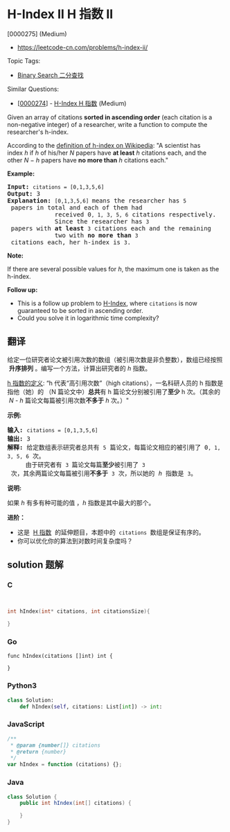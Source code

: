# H-Index II H 指数 II

[0000275] (Medium)

- https://leetcode-cn.com/problems/h-index-ii/

Topic Tags:

- [Binary Search 二分查找](https://leetcode-cn.com/tag/binary-search/)

Similar Questions:

- [[0000274](https://leetcode-cn.com/problems/h-index/)] - [H-Index H 指数](./0000274.h-index.md) (Medium)

Given an array of citations **sorted in ascending order** (each citation is a non-negative integer) of a researcher, write a function to compute the researcher's h-index.

According to the [definition of h-index on Wikipedia](https://en.wikipedia.org/wiki/H-index): "A scientist has index *h* if *h* of his/her *N* papers have **at least** *h* citations each, and the other *N − h* papers have **no more than** *h* citations each."

**Example:**

<pre><b>Input:</b> <code>citations = [0,1,3,5,6]</code>
<b>Output:</b> 3 
<strong>Explanation: </strong><code>[0,1,3,5,6] </code>means the researcher has <code>5</code> papers in total and each of them had 
             received 0<code>, 1, 3, 5, 6</code> citations respectively. 
&nbsp;            Since the researcher has <code>3</code> papers with <b>at least</b> <code>3</code> citations each and the remaining 
&nbsp;            two with <b>no more than</b> <code>3</code> citations each, her h-index is <code>3</code>.</pre>

**Note:**

If there are several possible values for *h*, the maximum one is taken as the h-index.

**Follow up:**

- This is a follow up problem to [H-Index](/problems/h-index/description/), where `citations` is now guaranteed to be sorted in ascending order.
- Could you solve it in logarithmic time complexity?

## 翻译

给定一位研究者论文被引用次数的数组（被引用次数是非负整数），数组已经按照  **升序排列** 。编写一个方法，计算出研究者的 _h_ 指数。

[h 指数的定义](https://baike.baidu.com/item/h-index/3991452?fr=aladdin): “h 代表“高引用次数”（high citations），一名科研人员的 h 指数是指他（她）的 （N 篇论文中）**总共**有 h 篇论文分别被引用了**至少** h 次。（其余的  *N - h* 篇论文每篇被引用次数**不多于** _h_ 次。）"

**示例:**

<pre><strong>输入:</strong> <code>citations = [0,1,3,5,6]</code>
<strong>输出:</strong> 3 
<strong>解释: </strong>给定数组表示研究者总共有 <code>5</code> 篇论文，每篇论文相应的被引用了 0<code>, 1, 3, 5, 6</code> 次。
&nbsp;    由于研究者有 <code>3 </code>篇论文每篇<strong>至少</strong>被引用了 <code>3</code> 次，其余两篇论文每篇被引用<strong>不多于</strong> <code>3</code> 次，所以她的<em> h </em>指数是 <code>3</code>。</pre>

**说明:**

如果 _h_ 有多有种可能的值 ，_h_ 指数是其中最大的那个。

**进阶：**

- 这是  [H 指数](/problems/h-index/description/)  的延伸题目，本题中的  `citations`  数组是保证有序的。
- 你可以优化你的算法到对数时间复杂度吗？

## solution 题解

### C

```c


int hIndex(int* citations, int citationsSize){

}


```

### Go

```golang
func hIndex(citations []int) int {

}
```

### Python3

```python
class Solution:
    def hIndex(self, citations: List[int]) -> int:
```

### JavaScript

```javascript
/**
 * @param {number[]} citations
 * @return {number}
 */
var hIndex = function (citations) {};
```

### Java

```java
class Solution {
    public int hIndex(int[] citations) {

    }
}
```
